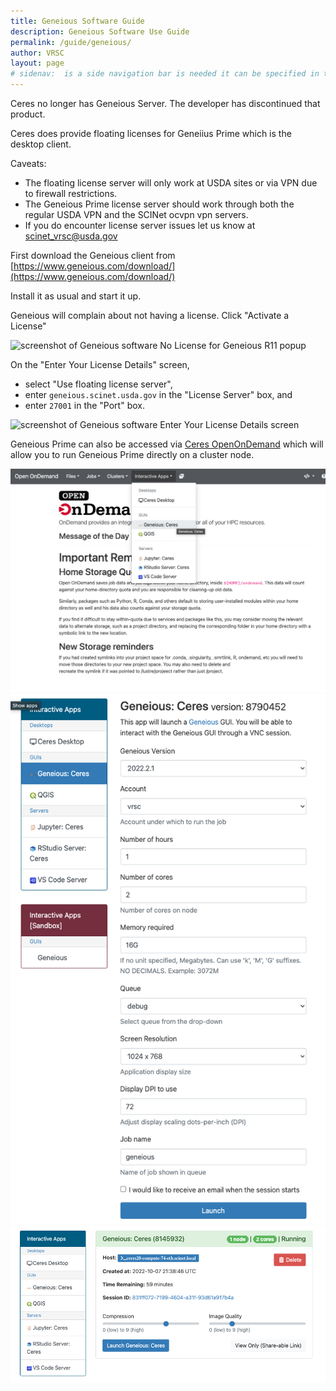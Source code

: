 ```yaml
---
title: Geneious Software Guide
description: Geneious Software Use Guide
permalink: /guide/geneious/
author: VRSC
layout: page
# sidenav:  is a side navigation bar is needed it can be specified in the _data/navigation.yml file
---
```



Ceres no longer has Geneious Server. The developer has discontinued that product.

Ceres does provide floating licenses for Geneiius Prime which is the desktop client.  


Caveats:
* The floating license server will only work at USDA sites or via VPN due to firewall restrictions.
* The Geneious Prime  license server should work through both the regular USDA VPN and the SCINet ocvpn vpn servers. 
* If you do encounter license server issues let us know at [scinet_vrsc@usda.gov](mailto:scinet_vrsc@usda.gov)


First download the Geneious client from [https://www.geneious.com/download/](https://www.geneious.com/download/)

Install it as usual and start it up.

Geneious will complain about not having a license. Click "Activate a License"

![screenshot of Geneious software No License for Geneious R11 popup](/assets/img/geneious/geneious_license_expired.png)

On the "Enter Your License Details" screen,
  - select "Use floating license server",
  - enter `geneious.scinet.usda.gov` in the "License Server" box, and
  - enter `27001` in the "Port" box.

![screenshot of Geneious software Enter Your License Details screen](/assets/img/geneious/geneious_floating_license_server.png)


Geneious Prime can also be accessed via [Ceres OpenOnDemand](https://scinet.usda.gov/guide/ceres_ood/)
which will allow you to run Geneious Prime directly on a cluster node.

![screenshot of Geneious in OOD menu](/assets/img/geneious/menu.png)
![screenshot of Geneious in OOD Options](/assets/img/geneious/options.png)
![screenshot of Geneious OOD launch](/assets/img/geneious/launch.png)

